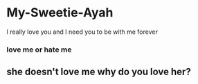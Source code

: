# My-Sweetie-Ayah
I really love you and I need you to be with me forever
### love me or hate me
## she doesn't love me why do you love her?
